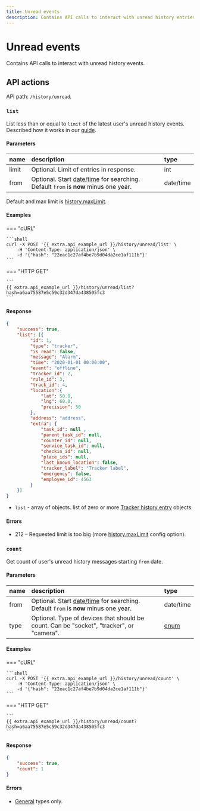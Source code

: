 ```yaml
---
title: Unread events
description: Contains API calls to interact with unread history entries.
---
```


# Unread events

Contains API calls to interact with unread history events.


## API actions

API path: `/history/unread`.

### `list`

List less than or equal to `limit` of the latest user's unread history events. Described how it works in our [guide](../../../guides/rules-notifications/work-with-notifications.md#all-unread-events-of-a-user).

#### Parameters

| name  | description                                                                                                                               | type      |
|:------|:------------------------------------------------------------------------------------------------------------------------------------------|:----------|
| limit | Optional. Limit of entries in response.                                                                                                   | int       |
| from  | Optional. Start [date/time](../../../getting-started/introduction.md#data-types) for searching. Default `from` is **now** minus one year. | date/time |

Default and max limit is [history.maxLimit](../dealer.md).

#### Examples

=== "cURL"

    ```shell
    curl -X POST '{{ extra.api_example_url }}/history/unread/list' \
        -H 'Content-Type: application/json' \
        -d '{"hash": "22eac1c27af4be7b9d04da2ce1af111b"}'
    ```
    
=== "HTTP GET"

    ```
    {{ extra.api_example_url }}/history/unread/list?hash=a6aa75587e5c59c32d347da438505fc3
    ```

#### Response

```json
{
    "success": true,
    "list": [{
         "id": 1,
         "type": "tracker",
         "is_read": false,
         "message": "Alarm",
         "time": "2020-01-01 00:00:00",
         "event": "offline",
         "tracker_id": 2,
         "rule_id": 3,
         "track_id": 4,
         "location":{ 
             "lat": 50.0,
             "lng": 60.0,
             "precision": 50
         },
         "address": "address",
         "extra": {
             "task_id": null , 
             "parent_task_id": null,
             "counter_id": null,
             "service_task_id": null,
             "checkin_id": null,
             "place_ids": null,
             "last_known_location": false,
             "tracker_label": "Tracker label",
             "emergency": false,
             "employee_id": 4563
         }
    }]
}
```

* `list` - array of objects. list of zero or more [Tracker history entry](index.md#tracker-history-entry) objects.

#### Errors

* 212 – Requested limit is too big (more [history.maxLimit](../dealer.md) config option).


### `count`

Get count of user's unread history messages starting `from` date.

#### Parameters

| name | description                                                                                                                                | type                                                        |
|:-----|:-------------------------------------------------------------------------------------------------------------------------------------------|:------------------------------------------------------------|
| from | Optional. Start [date/time](../../../getting-started/introduction.md#data-types) for searching.  Default `from` is **now** minus one year. | date/time                                                   |
| type | Optional. Type of devices that should be count. Can be "socket", "tracker", or "camera".                                                   | [enum](../../../getting-started/introduction.md#data-types) |

#### Examples

=== "cURL"

    ```shell
    curl -X POST '{{ extra.api_example_url }}/history/unread/count' \
        -H 'Content-Type: application/json' \
        -d '{"hash": "22eac1c27af4be7b9d04da2ce1af111b"}'
    ```
    
=== "HTTP GET"

    ```
    {{ extra.api_example_url }}/history/unread/count?hash=a6aa75587e5c59c32d347da438505fc3
    ```

#### Response

```json
{
    "success": true,
    "count": 1
}
```

#### Errors

* [General](../../../getting-started/errors.md#error-codes) types only.
